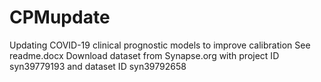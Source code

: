 # CPMupdate
Updating COVID-19 clinical prognostic models to improve calibration
See readme.docx
Download dataset from Synapse.org with project ID syn39779193 and dataset ID syn39792658
